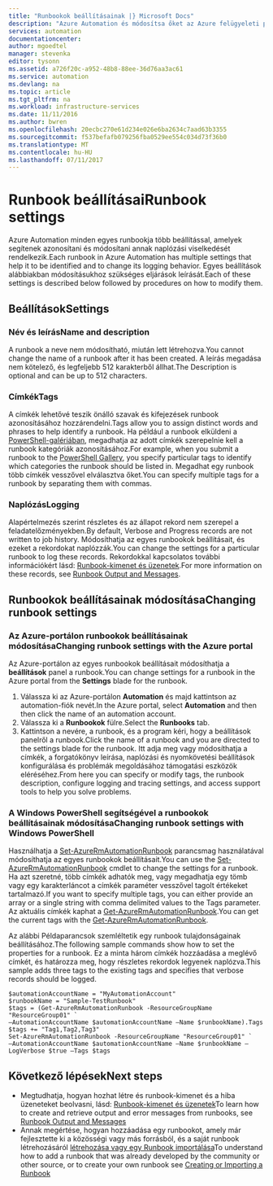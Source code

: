 ```yaml
---
title: "Runbookok beállításainak |} Microsoft Docs"
description: "Azure Automation és módosítsa őket az Azure felügyeleti portálon és a Windows PowerShell használatával az egyes runbookok konfigurációs beállításokat ismerteti."
services: automation
documentationcenter: 
author: mgoedtel
manager: stevenka
editor: tysonn
ms.assetid: a726f20c-a952-48b8-88ee-36d76aa3ac61
ms.service: automation
ms.devlang: na
ms.topic: article
ms.tgt_pltfrm: na
ms.workload: infrastructure-services
ms.date: 11/11/2016
ms.author: bwren
ms.openlocfilehash: 20ecbc270e61d234e026e6ba2634c7aad63b3355
ms.sourcegitcommit: f537befafb079256fba0529ee554c034d73f36b0
ms.translationtype: MT
ms.contentlocale: hu-HU
ms.lasthandoff: 07/11/2017
---
```

# <a name="runbook-settings"></a><span data-ttu-id="530ea-103">Runbook beállításai</span><span class="sxs-lookup"><span data-stu-id="530ea-103">Runbook settings</span></span>
<span data-ttu-id="530ea-104">Azure Automation minden egyes runbookja több beállítással, amelyek segítenek azonosítani és módosítani annak naplózási viselkedését rendelkezik.</span><span class="sxs-lookup"><span data-stu-id="530ea-104">Each runbook in Azure Automation has multiple settings that help it to be identified and to change its logging behavior.</span></span> <span data-ttu-id="530ea-105">Egyes beállítások alábbiakban módosításukhoz szükséges eljárások leírását.</span><span class="sxs-lookup"><span data-stu-id="530ea-105">Each of these settings is described below followed by procedures on how to modify them.</span></span>

## <a name="settings"></a><span data-ttu-id="530ea-106">Beállítások</span><span class="sxs-lookup"><span data-stu-id="530ea-106">Settings</span></span>
### <a name="name-and-description"></a><span data-ttu-id="530ea-107">Név és leírás</span><span class="sxs-lookup"><span data-stu-id="530ea-107">Name and description</span></span>
<span data-ttu-id="530ea-108">A runbook a neve nem módosítható, miután lett létrehozva.</span><span class="sxs-lookup"><span data-stu-id="530ea-108">You cannot change the name of a runbook after it has been created.</span></span> <span data-ttu-id="530ea-109">A leírás megadása nem kötelező, és legfeljebb 512 karakterből állhat.</span><span class="sxs-lookup"><span data-stu-id="530ea-109">The Description is optional and can be up to 512 characters.</span></span>

### <a name="tags"></a><span data-ttu-id="530ea-110">Címkék</span><span class="sxs-lookup"><span data-stu-id="530ea-110">Tags</span></span>
<span data-ttu-id="530ea-111">A címkék lehetővé teszik önálló szavak és kifejezések runbook azonosításához hozzárendelni.</span><span class="sxs-lookup"><span data-stu-id="530ea-111">Tags allow you to assign distinct words and phrases to help identify a runbook.</span></span> <span data-ttu-id="530ea-112">Ha például a runbook elküldeni a [PowerShell-galériában](https://www.powershellgallery.com/), megadhatja az adott címkék szerepelnie kell a runbook kategóriák azonosításához.</span><span class="sxs-lookup"><span data-stu-id="530ea-112">For example, when you submit a runbook to the [PowerShell Gallery](https://www.powershellgallery.com/), you specify particular tags to identify which categories the runbook should be listed in.</span></span> <span data-ttu-id="530ea-113">Megadhat egy runbook több címkék vesszővel elválasztva őket.</span><span class="sxs-lookup"><span data-stu-id="530ea-113">You can specify multiple tags for a runbook by separating them with commas.</span></span>

### <a name="logging"></a><span data-ttu-id="530ea-114">Naplózás</span><span class="sxs-lookup"><span data-stu-id="530ea-114">Logging</span></span>
<span data-ttu-id="530ea-115">Alapértelmezés szerint részletes és az állapot rekord nem szerepel a feladatelőzményekben.</span><span class="sxs-lookup"><span data-stu-id="530ea-115">By default, Verbose and Progress records are not written to job history.</span></span> <span data-ttu-id="530ea-116">Módosíthatja az egyes runbookok beállításait, és ezeket a rekordokat naplózzák.</span><span class="sxs-lookup"><span data-stu-id="530ea-116">You can change the settings for a particular runbook to log these records.</span></span> <span data-ttu-id="530ea-117">Rekordokkal kapcsolatos további információkért lásd: [Runbook-kimenet és üzenetek](automation-runbook-output-and-messages.md).</span><span class="sxs-lookup"><span data-stu-id="530ea-117">For more information on these records, see [Runbook Output and Messages](automation-runbook-output-and-messages.md).</span></span>

## <a name="changing-runbook-settings"></a><span data-ttu-id="530ea-118">Runbookok beállításainak módosítása</span><span class="sxs-lookup"><span data-stu-id="530ea-118">Changing runbook settings</span></span>

### <a name="changing-runbook-settings-with-the-azure-portal"></a><span data-ttu-id="530ea-119">Az Azure-portálon runbookok beállításainak módosítása</span><span class="sxs-lookup"><span data-stu-id="530ea-119">Changing runbook settings with the Azure portal</span></span>
<span data-ttu-id="530ea-120">Az Azure-portálon az egyes runbookok beállításait módosíthatja a **beállítások** panel a runbook.</span><span class="sxs-lookup"><span data-stu-id="530ea-120">You can change settings for a runbook in the Azure portal from the **Settings** blade for the runbook.</span></span>

1. <span data-ttu-id="530ea-121">Válassza ki az Azure-portálon **Automation** és majd kattintson az automation-fiók nevét.</span><span class="sxs-lookup"><span data-stu-id="530ea-121">In the Azure portal, select **Automation** and then then click the name of an automation account.</span></span>
2. <span data-ttu-id="530ea-122">Válassza ki a **Runbookok** fülre.</span><span class="sxs-lookup"><span data-stu-id="530ea-122">Select the **Runbooks** tab.</span></span>
3. <span data-ttu-id="530ea-123">Kattintson a nevére, a runbook, és a program kéri, hogy a beállítások panelről a runbook.</span><span class="sxs-lookup"><span data-stu-id="530ea-123">Click the name of a runbook and you are directed to the settings blade for the runbook.</span></span> <span data-ttu-id="530ea-124">Itt adja meg vagy módosíthatja a címkék, a forgatókönyv leírása, naplózási és nyomkövetési beállítások konfigurálása és problémák megoldásához támogatási eszközök eléréséhez.</span><span class="sxs-lookup"><span data-stu-id="530ea-124">From here you can specify or modify tags, the runbook description, configure logging and tracing settings, and access support tools to help you solve problems.</span></span>     

### <a name="changing-runbook-settings-with-windows-powershell"></a><span data-ttu-id="530ea-125">A Windows PowerShell segítségével a runbookok beállításainak módosítása</span><span class="sxs-lookup"><span data-stu-id="530ea-125">Changing runbook settings with Windows PowerShell</span></span>
<span data-ttu-id="530ea-126">Használhatja a [Set-AzureRmAutomationRunbook](https://msdn.microsoft.com/library/mt603786.aspx) parancsmag használatával módosíthatja az egyes runbookok beállításait.</span><span class="sxs-lookup"><span data-stu-id="530ea-126">You can use the [Set-AzureRmAutomationRunbook](https://msdn.microsoft.com/library/mt603786.aspx) cmdlet to change the settings for a runbook.</span></span> <span data-ttu-id="530ea-127">Ha azt szeretné, több címkék adhatók meg, vagy megadhatja egy tömb vagy egy karakterláncot a címkék paraméter vesszővel tagolt értékeket tartalmazó.</span><span class="sxs-lookup"><span data-stu-id="530ea-127">If you want to specify multiple tags, you can either provide an array or a single string with comma delimited values to the Tags parameter.</span></span> <span data-ttu-id="530ea-128">Az aktuális címkék kaphat a [Get-AzureRmAutomationRunbook](https://msdn.microsoft.com/library/mt603728.aspx).</span><span class="sxs-lookup"><span data-stu-id="530ea-128">You can get the current tags with the [Get-AzureRmAutomationRunbook](https://msdn.microsoft.com/library/mt603728.aspx).</span></span>

<span data-ttu-id="530ea-129">Az alábbi Példaparancsok szemléltetik egy runbook tulajdonságainak beállításához.</span><span class="sxs-lookup"><span data-stu-id="530ea-129">The following sample commands show how to set the properties for a runbook.</span></span> <span data-ttu-id="530ea-130">Ez a minta három címkék hozzáadása a meglévő címkét, és határozza meg, hogy részletes rekordok legyenek naplózva.</span><span class="sxs-lookup"><span data-stu-id="530ea-130">This sample adds three tags to the existing tags and specifies that verbose records should be logged.</span></span>

    $automationAccountName = "MyAutomationAccount"
    $runbookName = "Sample-TestRunbook"
    $tags = (Get-AzureRmAutomationRunbook -ResourceGroupName "ResourceGroup01" `
    –AutomationAccountName $automationAccountName –Name $runbookName).Tags
    $tags += "Tag1,Tag2,Tag3"
    Set-AzureRmAutomationRunbook -ResourceGroupName "ResourceGroup01" `
    –AutomationAccountName $automationAccountName –Name $runbookName –LogVerbose $true –Tags $tags

## <a name="next-steps"></a><span data-ttu-id="530ea-131">Következő lépések</span><span class="sxs-lookup"><span data-stu-id="530ea-131">Next steps</span></span>
* <span data-ttu-id="530ea-132">Megtudhatja, hogyan hozhat létre és runbook-kimenet és a hiba üzeneteket beolvasni, lásd: [Runbook-kimenet és üzenetek](automation-runbook-output-and-messages.md)</span><span class="sxs-lookup"><span data-stu-id="530ea-132">To learn how to create and retrieve output and error messages from runbooks, see [Runbook Output and Messages](automation-runbook-output-and-messages.md)</span></span> 
* <span data-ttu-id="530ea-133">Annak megértése, hogyan hozzáadása egy runbookot, amely már fejlesztette ki a közösségi vagy más forrásból, és a saját runbook létrehozásáról [létrehozása vagy egy Runbook importálása](automation-creating-importing-runbook.md)</span><span class="sxs-lookup"><span data-stu-id="530ea-133">To understand how to add a runbook that was already developed by the community or other source, or to create your own runbook see [Creating or Importing a Runbook](automation-creating-importing-runbook.md)</span></span> 

